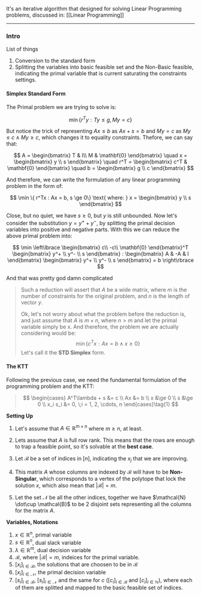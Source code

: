 It's an iterative algorithm that designed for solving Linear Programming problems, discussed in: [[Linear Programming]]


---
### **Intro**

List of things
1. Conversion to the standard form
2. Splitting the variables into basic feasible set and the Non-Basic feasible, indicating the primal variable that is current saturating the constraints settings. 

#### **Simplex Standard Form**

The Primal problem we are trying to solve is: 

$$
\min \{ r^Ty: Ty \le g, My = c\}
$$

But notice the trick of representing $Ax \le b$ as $Ax + s = b$ and $My = c$ as $My \le c \wedge My \ge c$, which changes it to equality constraints. Thefore, we can say that: 

$$
A = \begin{bmatrix}
    T & I\\ M & \mathbf{0}
\end{bmatrix} 
\quad x = \begin{bmatrix}
    y \\ s
\end{bmatrix}
\quad
r^T = \begin{bmatrix}
    c^T & \mathbf{0}
\end{bmatrix}
\quad 
b = \begin{bmatrix}
    g \\ c
\end{bmatrix}
$$

And therefore, we can write the formulation of any linear programming problem in the form of: 

$$
\min \{ r^Tx : Ax = b, s \ge 0\} \text{ where: } x = \begin{bmatrix}
    y \\ s
\end{bmatrix}
$$

Close, but no quiet, we have $s\ge 0$, but $y$ is still unbounded. Now let's consider the substitution $y = y^+ + y^-$, by splitting the primal decision variables into positive and negative parts. With this we can reduce the above primal problem into: 

$$
\min \left\lbrace
    \begin{bmatrix}
        c\\ -c\\ \mathbf{0}
    \end{bmatrix}^T
    \begin{bmatrix}
        y^+ \\ y^- \\ s
    \end{bmatrix} 
    : 
    \begin{bmatrix}
        A & -A & I
    \end{bmatrix}
    \begin{bmatrix}
        y^+ \\ y^- \\ s
    \end{bmatrix} = b
\right\rbrace
$$

And that was pretty god damn complicated

> Such a reduction will assert that $A$ be a wide matrix, where $m$ is the number of constraints for the original problem, and $n$ is the length of vector $y$. 
>
> Ok, let's not worry about what the problem before the reduction is, and just assume that $A$ is $m\times n$, where $n > m$ and let the primal variable simply be x. And therefore, the problem we are actually considering would be: 
> $$\min \{c^Tx : Ax = b \wedge x \ge 0\}$$
> Let's call it the **STD Simplex** form. 

#### **The KTT**

Following the previous case, we need the fundamental formulation of the programming problem and the KTT: 

> $$
> \begin{cases}
>     A^T\lambda + s &= c
>     \\
>     Ax &= b
>     \\
>     x &\ge 0
>     \\
>     s &\ge 0
>     \\
>     x_i s_i &= 0, \;i = 1, 2, \cdots, n
> \end{cases}\tag{1}
> $$




**Setting Up**

1. Let's assume that $A \in \mathbb{R}^{m\times n}$ where $m \ge n$, at least. 

2. Lets assume that $A$ is full  row rank. This means that the rows are enough to trap a feasible point, so it's solvable at the **best case**. 

3. Let $\mathcal{B}$ be a set of indices in $[n]$, indicating the $x_j$ that we are improving. 

4. This matrix $A$ whose columns are indexed by $\mathcal{B}$ will have to be **Non-Singular**, which corresponds to a vertex of the polytope that lock the solution $x$, which also mean that $|\mathcal{B}| = m$. 

5. Let the set $\mathcal{N}$ be all the other indices, together we have $\mathcal{N} \dot\cup \mathcal{B}$ to be 2 disjoint sets representing all the columns for the matrix $A$. 


**Variables, Notations**

1. $x\in \mathbb{R}^n$, primal variable
2. $s \in \mathbb{R}^n$, dual slack variable
3. $\lambda \in \mathbb{R}^m$, dual decision variable
4. $\mathcal{B}$, where $|\mathcal{B}| = m$, indeices for the primal variable. 
5. $[x_i]_{i \in\mathcal{B}}$, the solutions that are choosen to be in $\mathcal{B}$
6. $[x_i]_{i\in\mathcal{N}}$, the primal decision variable 
7. $[s_i]_{i\in \mathcal{B}}$, $[s_i]_{i\in \mathcal{N}}$ and the same for $c$ ($[c_i]_{i\in \mathcal{B}}$ and $[c_i]_{i \in \mathbb{N}}$), where each of them are splitted and mapped to the basic feasible set of indices. 

